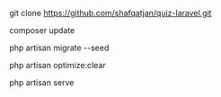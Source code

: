 git clone https://github.com/shafqatjan/quiz-laravel.git


composer update


php artisan migrate --seed


php artisan optimize:clear


php artisan serve